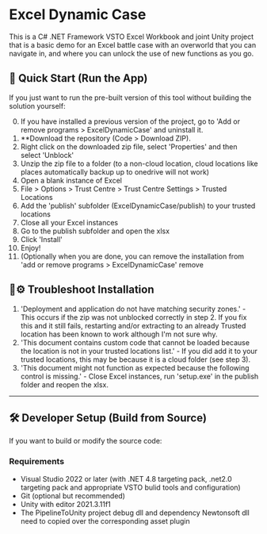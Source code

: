 # Excel Dynamic Case

This is a C# .NET Framework VSTO Excel Workbook and joint Unity project that is a basic demo for an Excel battle case with an overworld that you can navigate in, and where you can unlock the use of new functions as you go.

## 🚀 Quick Start (Run the App)

If you just want to run the pre-built version of this tool without building the solution yourself:

0. If you have installed a previous version of the project, go to 'Add or remove programs > ExcelDynamicCase' and uninstall it.
1. **Download the repository (Code > Download ZIP).
2. Right click on the downloaded zip file, select 'Properties' and then select 'Unblock'
3. Unzip the zip file to a folder (to a non-cloud location, cloud locations like places automatically backup up to onedrive will not work)
4. Open a blank instance of Excel
5. File > Options > Trust Centre > Trust Centre Settings > Trusted Locations
6. Add the 'publish' subfolder (ExcelDynamicCase/publish) to your trusted locations
7. Close all your Excel instances
8. Go to the publish subfolder and open the xlsx
9. Click 'Install'
10. Enjoy!
11. (Optionally when you are done, you can remove the installation from 'add or remove programs > ExcelDynamicCase' remove

## 🔧⚙ Troubleshoot Installation
1. 'Deployment and application do not have matching security zones.' - This occurs if the zip was not unblocked correctly in step 2.  If you fix this and it still fails, restarting and/or extracting to an already Trusted location has been known to work although I'm not sure why.
2. 'This document contains custom code that cannot be loaded because the location is not in your trusted locations list.' - If you did add it to your trusted locations, this may be because it is a cloud folder (see step 3).
3. 'This document might not function as expected because the following control is missing.' - Close Excel instances, run 'setup.exe' in the publish folder and reopen the xlsx. 

---

## 🛠️ Developer Setup (Build from Source)

If you want to build or modify the source code:

### Requirements

- Visual Studio 2022 or later (with .NET 4.8 targeting pack, .net2.0 targeting pack and appropriate VSTO bulid tools and configuration)
- Git (optional but recommended)
- Unity with editor 2021.3.11f1
- The PipelineToUnity project debug dll and dependency Newtonsoft dll need to copied over the corresponding asset plugin
